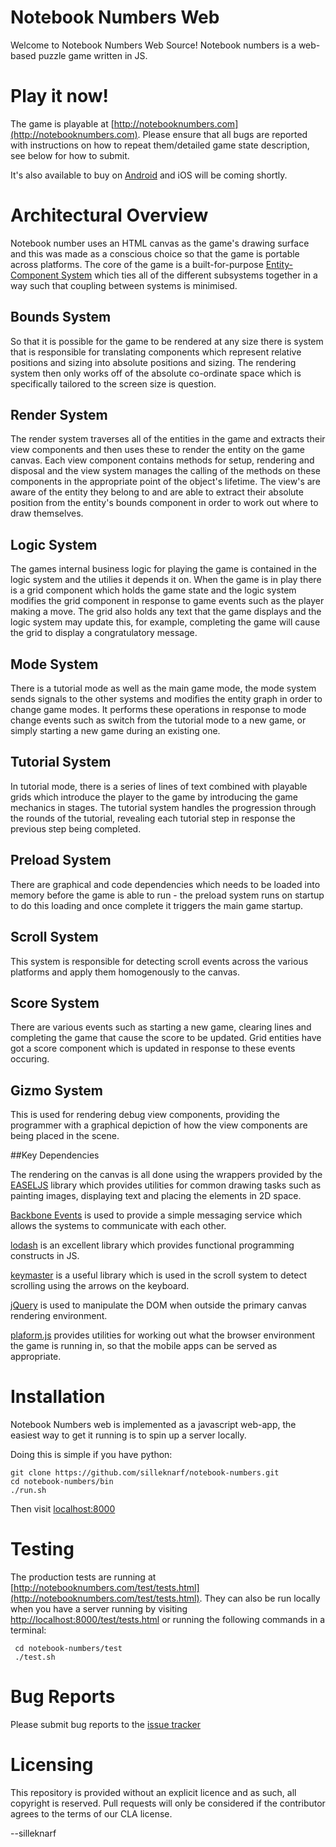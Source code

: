 Notebook Numbers Web
====================

Welcome to Notebook Numbers Web Source! Notebook numbers is a web-based puzzle game written in JS.

Play it now!
============

The game is playable at [http://notebooknumbers.com](http://notebooknumbers.com). Please ensure that all bugs are reported with instructions on how to repeat them/detailed game state description, see below for how to submit. 

It's also available to buy on [Android](https://play.google.com/store/apps/details?id=com.silleknarf.notebooknumbers&hl=en) and iOS will be coming shortly.

Architectural Overview
======================

Notebook number uses an HTML canvas as the game's drawing surface and this was made as a conscious choice so that the game is portable across platforms. 
The core of the game is a built-for-purpose [Entity-Component System](https://en.wikipedia.org/wiki/Entity%E2%80%93component%E2%80%93system) which ties all of the different subsystems together in a way such that coupling between systems is minimised.

## Bounds System

So that it is possible for the game to be rendered at any size there is system that is responsible for translating components which represent relative positions and sizing into absolute positions and sizing. The rendering system then only works off of the absolute co-ordinate space which is specifically tailored to the screen size is question.

## Render System

The render system traverses all of the entities in the game and extracts their view components and then uses these to render the entity on the game canvas. Each view component contains methods for setup, rendering and disposal and the view system manages the calling of the methods on these components in the appropriate point of the object's lifetime. The view's are aware of the entity they belong to and are able to extract their absolute position from the entity's bounds component in order to work out where to draw themselves.

## Logic System

The games internal business logic for playing the game is contained in the logic system and the utilies it depends it on. When the game is in play there is a grid component which holds the game state and the logic system modifies the grid component in response to game events such as the player making a move. The grid also holds any text that the game displays and the logic system may update this, for example, completing the game will cause the grid to display a congratulatory message.

## Mode System

There is a tutorial mode as well as the main game mode, the mode system sends signals to the other systems and modifies the entity graph in order to change game modes. It performs these operations in response to mode change events such as switch from the tutorial mode to a new game, or simply starting a new game during an existing one.

## Tutorial System

In tutorial mode, there is a series of lines of text combined with playable grids which introduce the player to the game by introducing the game mechanics in stages. The tutorial system handles the progression through the rounds of the tutorial, revealing each tutorial step in response the previous step being completed.

## Preload System

There are graphical and code dependencies which needs to be loaded into memory before the game is able to run - the preload system runs on startup to do this loading and once complete it triggers the main game startup.

## Scroll System

This system is responsible for detecting scroll events across the various platforms and apply them homogenously to the canvas.

## Score System

There are various events such as starting a new game, clearing lines and completing the game that cause the score to be updated. Grid entities have got a score component which is updated in response to these events occuring.

## Gizmo System

This is used for rendering debug view components, providing the programmer with a graphical depiction of how the view components are being placed in the scene.

##Key Dependencies

The rendering on the canvas is all done using the wrappers provided by the [EASELJS](http://www.createjs.com/easeljs) library which provides utilities for common drawing tasks such as painting images, displaying text and placing the elements in 2D space.

[Backbone Events](http://backbonejs.org/#Events) is used to provide a simple messaging service which allows the systems to communicate with each other.

[lodash](https://lodash.com/) is an excellent library which provides functional programming constructs in JS.

[keymaster](https://github.com/madrobby/keymaster) is a useful library which is used in the scroll system to detect scrolling using the arrows on the keyboard.

[jQuery](https://jquery.com/) is used to manipulate the DOM when outside the primary canvas rendering environment.

[plaform.js](https://github.com/bestiejs/platform.js/) provides utilities for working out what the browser environment the game is running in, so that the mobile apps can be served as appropriate.

Installation
============

Notebook Numbers web is implemented as a javascript web-app, the easiest way to get it running is to spin up a server locally.

Doing this is simple if you have python:

    git clone https://github.com/silleknarf/notebook-numbers.git
    cd notebook-numbers/bin
    ./run.sh

Then visit [localhost:8000](localhost:8000)

Testing
=======

The production tests are running at [http://notebooknumbers.com/test/tests.html](http://notebooknumbers.com/test/tests.html).
They can also be run locally when you have a server running by visiting [http://localhost:8000/test/tests.html](http://localhost:8000/test/tests.html) or running the following commands in a terminal:

     cd notebook-numbers/test
     ./test.sh

Bug Reports
===========

Please submit bug reports to the [issue tracker](https://github.com/silleknarf/notebook-numbers/issues)

Licensing
=========

This repository is provided without an explicit licence and as such, all copyright is reserved. 
Pull requests will only be considered if the contributor agrees to the terms of our CLA license.

--silleknarf
